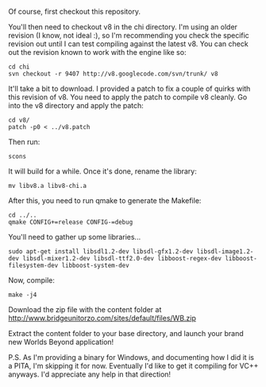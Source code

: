 Of course, first checkout this repository.

You'll then need to checkout v8 in the chi directory. I'm using an older revision (I know, not ideal :), so I'm recommending you check the specific revision out until I can test compiling against the latest v8. You can check out the revision known to work with the engine like so:

	cd chi
	svn checkout -r 9407 http://v8.googlecode.com/svn/trunk/ v8

It'll take a bit to download. I provided a patch to fix a couple of quirks with this revision of v8. You need to apply the patch to compile v8 cleanly. Go into the v8 directory and apply the patch:

	cd v8/
	patch -p0 < ../v8.patch

Then run:

	scons

It will build for a while. Once it's done, rename the library:

	mv libv8.a libv8-chi.a

After this, you need to run qmake to generate the Makefile:

	cd ../..
	qmake CONFIG+=release CONFIG-=debug

You'll need to gather up some libraries...

	sudo apt-get install libsdl1.2-dev libsdl-gfx1.2-dev libsdl-image1.2-dev libsdl-mixer1.2-dev libsdl-ttf2.0-dev libboost-regex-dev libboost-filesystem-dev libboost-system-dev
	
Now, compile:

	make -j4
	
Download the zip file with the content folder at http://www.bridgeunitorzo.com/sites/default/files/WB.zip

Extract the content folder to your base directory, and launch your brand new Worlds Beyond application!

P.S. As I'm providing a binary for Windows, and documenting how I did it is a PITA, I'm skipping it for now. Eventually I'd like to get it compiling for VC++ anyways. I'd appreciate any help in that direction!
